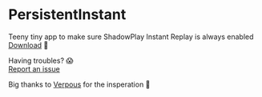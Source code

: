 # PersistentInstant
Teeny tiny app to make sure ShadowPlay Instant Replay is always enabled  
[Download](https://github.com/PolicyPuma4/PersistentInstant/releases/latest/download/PersistentInstant_Setup.exe) 🚀

Having troubles? 😱  
[Report an issue](https://github.com/PolicyPuma4/PersistentInstant/issues/new/choose)

Big thanks to [Verpous](https://github.com/Verpous) for the insperation 🤗
